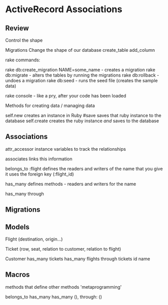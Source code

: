# ActiveRecord Associations

## Review

Control the shape

Migrations
Change the shape of our database
  create_table
  add_column

rake commands:

  rake db:create_migration NAME=some_name - creates a migration
  rake db:migrate - alters the tables by running the migrations
  rake db:rollback - undoes a migration
  rake db:seed - runs the seed file (creates the sample data)

  rake console - like a pry, after your code has been loaded

Methods for creating data / managing data

  self.new
    creates an instance in Ruby
  #save
    saves that ruby instance to the database
  self.create
    creates the ruby instance _and_ saves to the database


## Associations

attr_accessor
instance variables to track the relationships

associates
links this information

belongs_to :flight
  defines the readers and writers of the name that you give it
  uses the foreign key (:flight_id)

has_many
  defines methods - readers and writers for the name

has_many through


## Migrations

## Models

Flight
  (destination, origin...)

Ticket
  (row, seat, relation to customer, relation to flight)

Customer
  has_many tickets
  has_many flights through tickets
  id
  name
  <!-- birthday -->
  <!-- address -->
  <!-- SSN -->
  <!-- password -->

## Macros
methods that define other methods
'metaprogramming'

belongs_to
has_many
has_many (), through: ()
